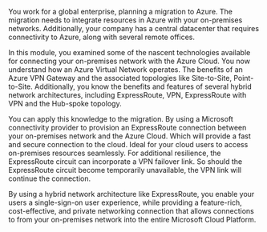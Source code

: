 You work for a global enterprise, planning a migration to Azure. The migration needs to integrate resources in Azure with your on-premises networks. Additionally, your company has a central datacenter that requires connectivity to Azure, along with several remote offices.

In this module, you examined some of the nascent technologies available for connecting your on-premises network with the Azure Cloud. You now understand how an Azure Virtual Network operates. The benefits of an Azure VPN Gateway and the associated topologies like Site-to-Site, Point-to-Site. Additionally, you know the benefits and features of several hybrid network architectures, including ExpressRoute, VPN, ExpressRoute with VPN and the Hub-spoke topology.

You can apply this knowledge to the migration. By using a Microsoft connectivity provider to provision an ExpressRoute connection between your on-premises network and the Azure Cloud. Which will provide a fast and secure connection to the cloud. Ideal for your cloud users to access on-premises resources seamlessly. For additional resilience, the ExpressRoute circuit can incorporate a VPN failover link. So should the ExpressRoute circuit become temporarily unavailable, the VPN link will continue the connection.

By using a hybrid network architecture like ExpressRoute, you enable your users a single-sign-on user experience, while providing a feature-rich, cost-effective, and private networking connection that allows connections to from your on-premises network into the entire Microsoft Cloud Platform.
